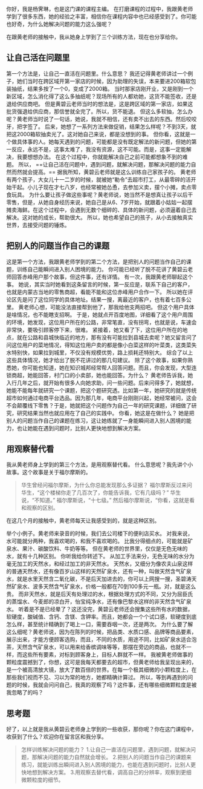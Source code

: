 你好，我是杨霁琳，也是这门课的课程主编。
在打磨课程的过程中，我跟黄老师学到了很多东西，她的经验之丰富，相信你在课程内容中也已经感受到了。你可能也好奇，为什么她解决问题的能力这么强呢？

在跟黄老师的接触中，我从她身上学到了三个训练方法，现在也分享给你。
## 让自己活在问题里
第一个方法是，让自己一直活在问题里。什么意思？
我还记得黄老师讲过一个例子，她们当时在跨区域开第一家店的时候，因为助理的失误，本来要进200箱软包装抽纸，结果多按了一个0，变成了2000箱。
当时那家店刚开业，又是刚到一个新区域，怎么消化得了这么多抽纸呢？现场所有的人都劝她，这货不能签收，还是退给供应商吧。
但是黄碧云老师当时的想法是，这是跨区域的第一家店，如果这批货强退给供应商，那信誉就全完了。所以，货不能退。
但这么多软抽，怎么办呢？黄老师当时说了一句话，她说，我就不相信，还有卖不出去的东西。然后咬咬牙，把字签了。
后来，她想了一系列方法来做促销，结果怎么样呢？不到3天，就把这2000箱软抽卖光了。这对她自己来说，都是没想到的事。
但你看，这就是一个做具体事的人。她每天遇到的问题，可能都是没有既定解法的新问题，但她的第一反应，永远不是，这事太难了，我没有资源，这不可能。而是，这事一定能解决，我要想想办法。
在这个过程中，你就能解决自己之前可能都想象不到的难题。
所以， ==让自己活在问题中，遇到问题，就解决问题，那解决问题的能力自然而然就会提高。== 
据我所知，黄碧云老师就是这么训练自己家孩子的。
黄老师有两个孩子，大女儿十一二岁的时候，就被她“勒令”去超市打工，从最零碎的活开始干起。小儿子现在才七八岁，也经常被她怂恿，去参加义卖，摆个小摊，卖点零食玩具。
为什么要让孩子做这些事呢？黄老师说，她当然不是想真让孩子以后干零售，但是，从她自身经历来说，她自己是从6、7岁开始，就跟着小姑姑一起摆摊卖海鲜。在这个过程中，会遇到无数个细碎的、具体的新问题，必须逼着自己去解决。这对她的成长，帮助很大。
所以，她也希望自己的孩子，从小去接触真实世界，去接受问题的锤炼。
## 把别人的问题当作自己的课题
这是第一个方法，我跟黄老师学到的第二个方法，是把别人的问题当作自己的课题，训练自己能瞬间进入别人困境的能力。
你可能已经听了脱不花讲了黄碧云老师回答赤峰用户那个故事，但这件事，还有详情。
有一次，我跟黄老师聊起这个事。
她说，其实当时她看到这条留言的时候，第一反应是，联系下自己的客户，也就是内蒙古当地的零售商超，看能不能和这位赤峰用户合作一下。
所以她在评论区先是问了这位同学的具体地址。结果一搜，离最近的客户，也有着七百多公里。
黄老师心想，可能没法直接帮到他了，那我给他支两招吧。
但这个用户具体是啥情况，也不能瞎支招啊。
于是，她就点开百度地图，详细看了这个用户周围的环境，她发现，这位用户所在的公路，非常笔直，没有拐弯，也就是说，车速会非常快，要吸引顾客停下来，很难。
紧接着，她又看了下，这位用户所在的地点，就在公路和县城快临近的地方，那有没有可能拉到县城去卖呢？她又留言问了问这位用户的菜地情况，得知这位用户卖的都是像小白菜这样的叶菜类，这类菜失水特别快，如果拉到城里，不仅没有规模优势，路上损耗还特别大。
综合了以上这些具体情况，她才给出了脱不花讲过的那几句建议。
除了这个故事，如果你熟悉她，你可能也知道，她在知识城邦经常帮人回答问题。而且，你会发现，大型连锁商超，她能回答，村门口的小卖部，她也能回答。为什么？
黄老师告诉我，她入行几年之后，就开始有很多人向她求助，问一些问题。后来问得多了，她就想，她能不能每年就研究一个课题，把这个题研究透。比如第一年，她研究的就是传统超市如何通过电商平台选品。因为那几年，电商平台刚刚兴起，她经常被问，这会不会颠覆线下零售？于是，她就把这个问题作为自己一年的研究课题，详细做了研究，研究结果当然也就应用在了自己的实践中。
你看，她这是在做什么？
她是把别人的问题当作自己的课题在练习，这让她练就了一身能瞬间进入别人困境的能力，也让她能在遇到问题时，比别人更快地想到解决方案。
## 用观察替代看
我从黄老师身上学到的第三个方法，是用观察替代看。
什么意思呢？我先讲个小故事。这个故事是关于福尔摩斯的。
> 华生曾经问福尔摩斯，为什么你总能发现那么多证据？
福尔摩斯反过来问华生，“这个楼梯你走了几百次了，你能告诉我，它有几级吗？”
华生说，“不知道。”
福尔摩斯说，“十七级。”
然后福尔摩斯说，“你看，这就是看和观察的区别。

在这几个月的接触中，黄老师每天让我感受到的，就是这种区别。

举个小例子。黄老师来录音的时候，我们去公司楼下的便利店买水。
对我来说，水可能就分两种，我喜欢喝的，和我不喜欢喝的。
比我分得细点的，可能就是矿泉水、果汁、碳酸饮料、牛奶等等。
但在黄老师的世界里，仅仅是无色无味的水，就有十几种区别。
你听我给你转述下。
从加工手法来分，无色无味的水分为毫无加工的天然水，和经过加工的非天然水。
天然水，又细分为像农夫山泉这样的普通天然水，还有像百岁山这样的天然矿泉水，还有一种，叫做天然含气矿泉水，就是水里天然含二氧化碳，不是后天加进去的，你可以上网搜一搜，圣碧涛天然矿泉水、波多天然含气矿泉水，价格一般都在70到100多元一瓶。对，就是这么贵。
而非天然水，就是后天有处理过的水，根据处理方式的不同，又分为屈臣氏的蒸馏水、今麦郎的凉白开，怡宝纯净水，还有像巴黎水这样的非天然含气矿泉水。
听着是不是已经晕了？这还没完，黄碧云老师还会搜集这些所有水的数据，软硬度，酸碱值、含钙、含镁、含钾率。而且，她都会一个个试口感，软硬度到底怎么样，甚至统计精确到了喝上一口，需要吞咽一次，还是两次。
为什么要了解这么细呢？黄老师说，因为在陈列的时候，把品类、水质口感、品牌等商品要素，展示出来，才能方便顾客选购，而且，不同的水质，用途不同，比如矿泉水适合泡茶，天然含气矿泉水，可以用来给香槟调味等等，那摆在旁边的商品，也就不一样，而这些所有要素，对标到顾客身上，目标人群就不一样。
我被黄老师做事的颗粒度震撼到了，你想，这可是我每天都要去的超市，但黄老师给我呈现出来的，是一个被高清放大镜，放大了数百倍的世界。在每一个极其细微的小颗粒度上，在那些我们视而不见、习以为常的地方，她都精确计算过。
所以，等到再遇到的问题的时候，我就会问问自己，我真的观察了吗？这件事，还有哪些细微颗粒度是被我忽略了的吗？
## 思考题
好了，以上就是我从黄碧云老师身上学到的一些收获，那你呢？你在这门课程中，收获到了什么？欢迎你在留言区和我分享。
> 怎样训练解决问题的能力？
> 1.让自己一直活在问题里，遇到问题，就解决问题，那解决问题的能力自然就会增长。
> 2.把别人的问题当作自己的课题来练习，就能训练出瞬间进入别人困境的能力，也能在遇到问题时，比别人更快地想到解决方案。
> 3.用观察去替代看，调高自己的分辨率，观察到更细微颗粒度的细节。

